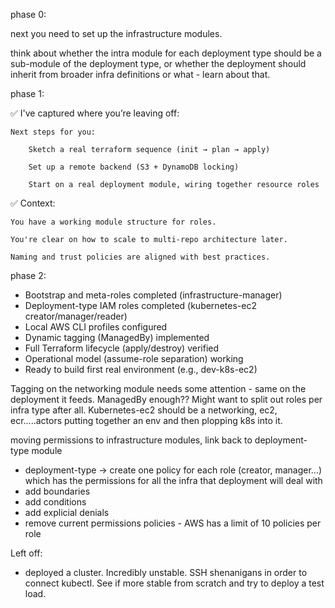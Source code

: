 phase 0:

next you need to set up the infrastructure modules.

think about whether the intra module for each deployment type should be a sub-module of the deployment type, or whether the deployment should inherit 
from broader infra definitions or what - learn about that.

phase 1:

✅ I've captured where you’re leaving off:

    Next steps for you:

        Sketch a real terraform sequence (init → plan → apply)

        Set up a remote backend (S3 + DynamoDB locking)

        Start on a real deployment module, wiring together resource roles

✅ Context:

    You have a working module structure for roles.

    You're clear on how to scale to multi-repo architecture later.

    Naming and trust policies are aligned with best practices.

phase 2:

- Bootstrap and meta-roles completed (infrastructure-manager)
- Deployment-type IAM roles completed (kubernetes-ec2 creator/manager/reader)
- Local AWS CLI profiles configured
- Dynamic tagging (ManagedBy) implemented
- Full Terraform lifecycle (apply/destroy) verified
- Operational model (assume-role separation) working
- Ready to build first real environment (e.g., dev-k8s-ec2)


Tagging on the networking module needs some attention - same on the deployment it feeds. ManagedBy enough??
Might want to split out roles per infra type after all. Kubernetes-ec2 should be a networking, ec2, ecr.....actors putting together an env and then plopping k8s into it.

moving permissions to infrastructure modules, link back to deployment-type module
- deployment-type -> create one policy for each role (creator, manager...) which has the permissions for all the infra that 
deployment will deal with
- add boundaries
- add conditions
- add explicial denials
- remove current permissions policies - AWS has a limit of 10 policies per role

Left off:
- deployed a cluster. Incredibly unstable. SSH shenanigans in order to connect kubectl. 
See if more stable from scratch and try to deploy a test load.